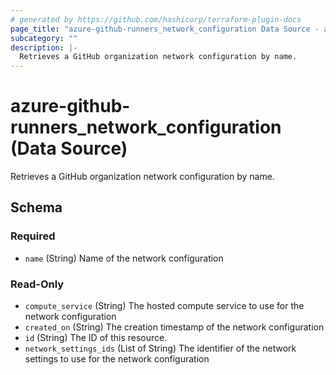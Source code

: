 ```yaml
---
# generated by https://github.com/hashicorp/terraform-plugin-docs
page_title: "azure-github-runners_network_configuration Data Source - azure-github-runners"
subcategory: ""
description: |-
  Retrieves a GitHub organization network configuration by name.
---
```


# azure-github-runners_network_configuration (Data Source)

Retrieves a GitHub organization network configuration by name.



<!-- schema generated by tfplugindocs -->
## Schema

### Required

- `name` (String) Name of the network configuration

### Read-Only

- `compute_service` (String) The hosted compute service to use for the network configuration
- `created_on` (String) The creation timestamp of the network configuration
- `id` (String) The ID of this resource.
- `network_settings_ids` (List of String) The identifier of the network settings to use for the network configuration
